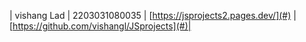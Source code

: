 | vishang Lad | 2203031080035   | [https://jsprojects2.pages.dev/](#) | [https://github.com/vishangl/JSprojects](#)|
